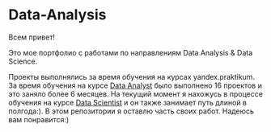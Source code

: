 # Data-Analysis

Всем привет! 

Это мое портфолио с работами по направлениям Data Analysis & Data Science. 

Проекты выполнялись за время обучения на курсах yandex.praktikum. 
За время обучения на курсе [Data Analyst](https://praktikum.yandex.ru/data-analyst/) было выполнено 16 проектов и это заняло более 6 месяцев. На текущий момент я нахожусь в процессе обучения на курсе [Data Scientist](https://praktikum.yandex.ru/data-scientist/) и он также занимает путь длиной в полгода:). В этом репозитории я оставлю часть своих работ. Надеюсь вам понравится:)
